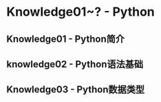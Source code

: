 # Knowledge01~? - Python

## Knowledge01 - Python简介

## knowledge02 - Python语法基础

## Knowledge03 - Python数据类型